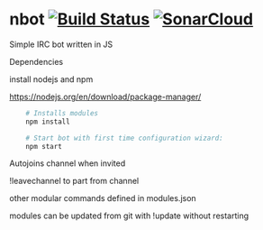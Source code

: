 # nbot [![Build Status](https://travis-ci.org/zpotoloom/nbot.svg?branch=master)](https://travis-ci.org/zpotoloom/nbot) [![SonarCloud](https://sonarcloud.io/api/project_badges/measure?project=nbot&metric=alert_status)](https://sonarcloud.io/dashboard?id=nbot)

Simple IRC bot written in JS

Dependencies

install nodejs and npm

https://nodejs.org/en/download/package-manager/

``` bash
    # Installs modules
    npm install

    # Start bot with first time configuration wizard:
    npm start

```

Autojoins channel when invited

!leavechannel to part from channel

other modular commands defined in modules.json

modules can be updated from git with !update without restarting
